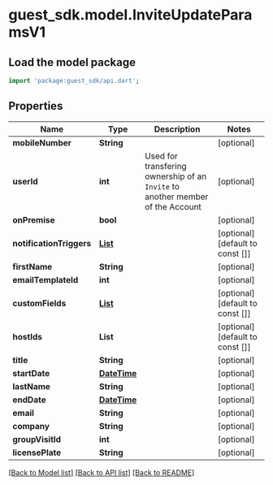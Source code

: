 # guest_sdk.model.InviteUpdateParamsV1

## Load the model package
```dart
import 'package:guest_sdk/api.dart';
```

## Properties
Name | Type | Description | Notes
------------ | ------------- | ------------- | -------------
**mobileNumber** | **String** |  | [optional] 
**userId** | **int** | Used for transfering ownership of an `Invite` to another member of the Account | [optional] 
**onPremise** | **bool** |  | [optional] 
**notificationTriggers** | [**List<NotificationTriggerCreateParamsV1>**](NotificationTriggerCreateParamsV1.md) |  | [optional] [default to const []]
**firstName** | **String** |  | [optional] 
**emailTemplateId** | **int** |  | [optional] 
**customFields** | [**List<CustomFieldV1>**](CustomFieldV1.md) |  | [optional] [default to const []]
**hostIds** | **List<int>** |  | [optional] [default to const []]
**title** | **String** |  | [optional] 
**startDate** | [**DateTime**](DateTime.md) |  | [optional] 
**lastName** | **String** |  | [optional] 
**endDate** | [**DateTime**](DateTime.md) |  | [optional] 
**email** | **String** |  | [optional] 
**company** | **String** |  | [optional] 
**groupVisitId** | **int** |  | [optional] 
**licensePlate** | **String** |  | [optional] 

[[Back to Model list]](../README.md#documentation-for-models) [[Back to API list]](../README.md#documentation-for-api-endpoints) [[Back to README]](../README.md)


